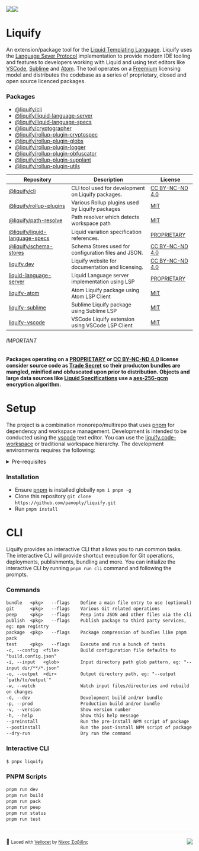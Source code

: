 <img src="https://img.shields.io/circleci/build/github/panoply/liquify/circleci-project-setup?token=54a787fdd39139be0add226455eb4d07f34f9d3f&style=flat-square&logo=CircleCI&label=&labelColor=555" align="left" />&nbsp;&nbsp;<img align="left" src="https://img.shields.io/librariesio/release/npm/@liquify/specs?style=flat-square&label=&logoWidth=28&labelColor=555&logo=data:image/svg+xml;base64,PHN2ZyB4bWxucz0iaHR0cDovL3d3dy53My5vcmcvMjAwMC9zdmciIHZpZXdCb3g9IjAgMCAyNCA5LjMzIj48dGl0bGU+bnBtPC90aXRsZT48cGF0aCBkPSJNMCwwVjhINi42N1Y5LjMzSDEyVjhIMjRWMFpNNi42Nyw2LjY2SDUuMzN2LTRINHY0SDEuMzRWMS4zM0g2LjY3Wm00LDBWOEg4VjEuMzNoNS4zM1Y2LjY2SDEwLjY3Wm0xMiwwSDIxLjM0di00SDIwdjRIMTguNjd2LTRIMTcuMzR2NEgxNC42N1YxLjMzaDhabS0xMi00SDEyVjUuMzNIMTAuNjZaIiBzdHlsZT0iZmlsbDojZmZmIi8+PC9zdmc+" />
<br>

# Liquify

An extension/package tool for the [Liquid Templating Language](#). Liquify uses the [Language Sever Protocol](#) implementation to provide modern IDE tooling and features to developers working with Liquid and using text editors like [VSCode](#), [Sublime](#) and [Atom](#). The tool operates on a [Freemium](#) licensing model and distributes the codebase as a series of proprietary, closed and open source licenced packages.

### Packages

- [@liquify/cli](#)
- [@liquify/liquid-language-server](#)
- [@liquify/liquid-language-specs](#)
- [@liquify/cryptographer](#)
- [@liquify/rollup-plugin-cryptospec](#)
- [@liquify/rollup-plugin-globs](#)
- [@liquify/rollup-plugin-logger](#)
- [@liquify/rollup-plugin-obfuscator](#)
- [@liquify/rollup-plugin-supplant](#)
- [@liquify/rollup-plugin-utils](#)

| Repository                          | Description                                          | License              |
| ----------------------------------- | ---------------------------------------------------- | -------------------- |
| [@liquify/cli](#)                   | CLI tool used for development on Liquify packages.   | [CC BY-NC-ND 4.0](#) |
| [@liquify/rollup-plugins](#)        | Various Rollup plugins used by Liquify packages      | [MIT](#)             |
| [@liquify/path-resolve](#)          | Path resolver which detects workspace path           | [MIT](#)             |
| [@liquify/liquid-language-specs](#) | Liquid variation specification references.           | [PROPRIETARY](#)     |
| [@liquify/schema-stores](#)         | Schema Stores used for configuration files and JSON. | [CC BY-NC-ND 4.0](#) |
| [liquify.dev](#)                    | Liquify website for documentation and licensing.     | [CC BY-NC-ND 4.0](#) |
| [liquid-language-server](#)         | Liquid Language server implementation using LSP      | [PROPRIETARY](#)     |
| [liquify-atom ](#)                  | Atom Liquify package using Atom LSP Client           | [MIT](#)             |
| [liquify-sublime](#)                | Sublime Liquify package using Sublime LSP            | [MIT](#)             |
| [liquify-vscode](#)                 | VSCode Liquify extension using VSCode LSP Client     | [MIT](#)             |

###### IMPORTANT

**Packages operating on a [PROPRIETARY](#) or [CC BY-NC-ND 4.0](#) license consider source code as [Trade Secret](https://en.wikipedia.org/wiki/Proprietary_software#Types) so their producton bundles are mangled, minified and obfuscated upon prior to distribution. Objects and large data sources like [Liquid Specifications](#) use a [aes-256-gcm](https://en.wikipedia.org/wiki/Galois/Counter_Mode) encryption algorithm.**

# Setup

The project is a combination monorepo/multirepo that uses [pnpm](#) for dependency and workspace management. Development is intended to be conducted using the [vscode](#) text editor. You can use the [liquify.code-workspace](#) or traditional workspace hierarchy. The development environments requires the following:

<details>
<summary>
  Pre-requisites
</summary>
<p>

- [Git](#)
- [Node](#)
- [Pnpm](#)
- [VS Code](#)

</p>
</details>

### Installation

- Ensure [pnpm](#) is installed globally `npm i pnpm -g`
- Clone this repository `git clone https://github.com/panoply/liquify.git`
- Run `pnpm install`

# CLI

Liquify provides an interactive CLI that allows you to run common tasks. The interactive CLI will provide shortcut execution for Git operations, deployments, publishments, bundling and more. You can initialize the interactive CLI by running `pnpm run cli` command and following the prompts.

### Commands

```cli
bundle   <pkg>   --flags    Define a main file entry to use (optional)
git      <pkg>   --flags    Various Git related operations
peep     <pkg>   --flags    Peep into JSON and other files via the cli
publish  <pkg>   --flags    Publish package to third party services, eg: npm registry
package  <pkg>   --flags    Package compression of bundles like pnpm pack
test     <pkg>   --flags    Execute and run a bunch of tests
-c, --config  <file>        Build configuration file defaults to "build.config.json"
-i, --input   <glob>        Input directory path glob pattern, eg: "--input dir/**/*.json"
-o, --output  <dir>         Output directory path, eg: "--output `path/to/output`"
-w, --watch                 Watch input files/directories and rebuild on changes
-d, --dev                   Development build and/or bundle
-p, --prod                  Production build and/or bundle
-v, --version               Show version number
-h, --help                  Show this help message
--preinstall                Run the pre-install NPM script of package
--postinstall               Run the post-install NPM script of package
--dry-run                   Dry run the command
```

### Interactive CLI

```cli
$ pnpx liquify
```

### PNPM Scripts

```cli
pnpm run dev
pnpm run build
pnpm run pack
pnpm run peep
pnpm run status
pnpm run test
```

<img src="https://raw.githubusercontent.com/panoply/liquify/next/assets/line.svg?token=ABVXCLHQXKGG6A6H7G2JQGK6YBWSS" />

🥛 <small>Laced with [Vellocet](#) by [Νίκος Σαβίδης](mailto:nicos@gmx.com)</small> <img align="right" src="https://img.shields.io/badge/-@sisselsiv-1DA1F2?logo=twitter&logoColor=fff" />
